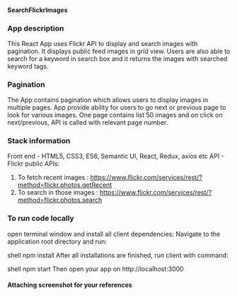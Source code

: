 #### SearchFlickrImages

### App description
This React App uses Flickr API to display and search images with pagination. It displays public feed images in grid view. Users are also able to search for a keyword in search box and it returns the images with searched keyword tags. 

### Pagination
The App contains pagination which allows users to display images in multiple pages. App provide ability for users to go next or previous page to look for various images. One page contains list 50 images and on click on next/previous, API is called with relevant page number.

### Stack information

Front end - HTML5, CSS3, ES6, Semantic UI, React, Redux, axios etc
API - Flickr public APIs:
1) To fetch recent images : https://www.flickr.com/services/rest/?method=flickr.photos.getRecent
2) To search in those images : https://www.flickr.com/services/rest/?method=flickr.photos.search

### To run code locally
open terminal window and install all client dependencies: Navigate to the application root directory and run:

shell
npm install
After all installations are finished, run client with command:

shell
npm start
Then open your app on http://localhost:3000

#### Attaching screenshot for your references